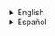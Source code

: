 <details><summary>English</summary>
<p>

</p>
</details>


























<details><summary>Español</summary>
<p>

### weapon_357

![image](../../../images/weapon_357.png)

Soporta la base [weapon_](weapon_.md)

### CVars

- weaponmode_357
  - 0 Se puede utilizar zoom con alternative fire.
  - 1 No se puede utilizar zoom con alternative fire.

- sk_plr_357_bullet
  - Daño de el arma al disparar.

### Capacidad

Cantidad de munición: 6

Capacidad maxima: 30

### Tipo de municion

| ammo_357 |
| :---: |
| ![image](../../../images/ammo_357.png) |

</p>
</details>